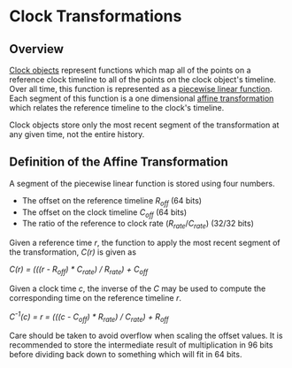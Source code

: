 # Clock Transformations

## Overview

[Clock objects](/docs/reference/kernel_objects/clock.md) represent functions which map all of the
points on a reference clock timeline to all of the points on the clock object's
timeline. Over all time, this function is represented as a
[piecewise linear function](https://en.wikipedia.org/wiki/Piecewise_linear_function).
Each segment of this function is a one dimensional
[affine transformation](https://en.wikipedia.org/wiki/Affine_transformation)
which relates the reference timeline to the clock's timeline.

Clock objects store only the most recent segment of the transformation at any
given time, not the entire history.

## Definition of the Affine Transformation

A segment of the piecewise linear function is stored using four numbers.

 + The offset on the reference timeline _R<sub>off_</sub> (64 bits)
 + The offset on the clock timeline _C<sub>off_</sub> (64 bits)
 + The ratio of the reference to clock rate (_R<sub>rate_</sub>/_C<sub>rate_</sub>) (32/32 bits)

Given a reference time _r_, the function to apply the most recent segment of the
transformation, _C(r)_ is given as

_C(r) = (((r - R<sub>off</sub>) * C<sub>rate</sub>) / R<sub>rate</sub>) + C<sub>off</sub>_

Given a clock time _c_, the inverse of the _C_ may be used to compute the
corresponding time on the reference timeline _r_.

_C<sup>-1</sup>(c) = r = (((c - C<sub>off</sub>) * R<sub>rate</sub>) / C<sub>rate</sub>) + R<sub>off</sub>_

Care should be taken to avoid overflow when scaling the offset values. It is
recommended to store the intermediate result of multiplication in 96 bits before
dividing back down to something which will fit in 64 bits.
